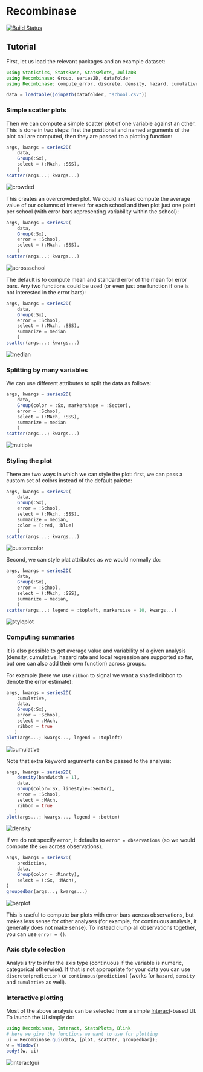 # Recombinase

[![Build Status](https://travis-ci.org/piever/Recombinase.jl.svg?branch=master)](https://travis-ci.org/piever/Recombinase.jl)

## Tutorial

First, let us load the relevant packages and an example dataset:

```julia
using Statistics, StatsBase, StatsPlots, JuliaDB
using Recombinase: Group, series2D, datafolder
using Recombinase: compute_error, discrete, density, hazard, cumulative, prediction

data = loadtable(joinpath(datafolder, "school.csv"))
```

### Simple scatter plots

Then we can compute a simple scatter plot of one variable against an other. This is done in two steps: first the positional and named arguments of the plot call are computed, then they are passed to a plotting function:

```julia
args, kwargs = series2D(
    data,
    Group(:Sx),
    select = (:MAch, :SSS),
    )
scatter(args...; kwargs...)
```
![crowded](https://user-images.githubusercontent.com/6333339/55731327-ef76e080-5a11-11e9-9270-0da5328bef42.png)

This creates an overcrowded plot. We could instead compute the average value of our columns of interest for each school and then plot just one point per school (with error bars representing variability within the school):

```julia
args, kwargs = series2D(
    data,
    Group(:Sx),
    error = :School,
    select = (:MAch, :SSS),
    )
scatter(args...; kwargs...)
```
![acrossschool](https://user-images.githubusercontent.com/6333339/55731389-0c131880-5a12-11e9-920e-1ead0d1a7d06.png)

The default is to compute mean and standard error of the mean for error bars. Any two functions could be used (or even just one function if one is not interested in the error bars):

```julia
args, kwargs = series2D(
    data,
    Group(:Sx),
    error = :School,
    select = (:MAch, :SSS),
    summarize = median
    )
scatter(args...; kwargs...)
```
![median](https://user-images.githubusercontent.com/6333339/55731479-3664d600-5a12-11e9-94ea-28ab98cb06cd.png)

### Splitting by many variables

We can use different attributes to split the data as follows:

```julia
args, kwargs = series2D(
    data,
    Group(color = :Sx, markershape = :Sector),
    error = :School,
    select = (:MAch, :SSS),
    summarize = median
    )
scatter(args...; kwargs...)
```
![multiple](https://user-images.githubusercontent.com/6333339/55732187-79737900-5a13-11e9-9c21-3f2102a95879.png)

### Styling the plot

There are two ways in which we can style the plot: first, we can pass a custom set of colors instead of the default palette:

```julia
args, kwargs = series2D(
    data,
    Group(:Sx),
    error = :School,
    select = (:MAch, :SSS),
    summarize = median,
    color = [:red, :blue]
    )
scatter(args...; kwargs...)
```
![customcolor](https://user-images.githubusercontent.com/6333339/55731756-a4110200-5a12-11e9-9f4e-1731e97cf58f.png)

Second, we can style plat attributes as we would normally do:

```julia
args, kwargs = series2D(
    data,
    Group(:Sx),
    error = :School,
    select = (:MAch, :SSS),
    summarize = median,
    )
scatter(args...; legend = :topleft, markersize = 10, kwargs...)
```
![styleplot](https://user-images.githubusercontent.com/6333339/55731961-feaa5e00-5a12-11e9-8d9d-2ba82a008811.png)

### Computing summaries

It is also possible to get average value and variability of a given analysis (density, cumulative, hazard rate and local regression are supported so far, but one can also add their own function) across groups.

For example (here we use `ribbon` to signal we want a shaded ribbon to denote the error estimate):

```julia
args, kwargs = series2D(
    cumulative,
    data,
    Group(:Sx),
    error = :School,
    select = :MAch,
    ribbon = true
   )
plot(args...; kwargs..., legend = :topleft)
```
![cumulative](https://user-images.githubusercontent.com/6333339/55733126-2c90a200-5a15-11e9-9fb0-168d247639d3.png)

Note that extra keyword arguments can be passed to the analysis:

```julia
args, kwargs = series2D(
    density(bandwidth = 1),
    data,
    Group(color=:Sx, linestyle=:Sector),
    error = :School,
    select = :MAch,
    ribbon = true
   )
plot(args...; kwargs..., legend = :bottom)
```
![density](https://user-images.githubusercontent.com/6333339/55733209-56e25f80-5a15-11e9-909b-c24da810e73e.png)

If we do not specify `error`, it defaults to `error = observations` (so we would compute the `sem` across observations).

```julia
args, kwargs = series2D(
    prediction,
    data,
    Group(color = :Minrty),
    select = (:Sx, :MAch),
)
groupedbar(args...; kwargs...)
```
![barplot](https://user-images.githubusercontent.com/6333339/55737555-4635e780-5a1d-11e9-90a1-ab8c6efd12c3.png)

This is useful to compute bar plots with error bars across observations, but makes less sense for other analyses (for example, for continuous analysis, it generally does not make sense). To instead clump all observations together, you can use `error = ()`.

### Axis style selection

Analysis try to infer the axis type (continuous if the variable is numeric, categorical otherwise). If that is not appropriate for your data you can use `discrete(prediction)` or `continuous(prediction)` (works for `hazard`, `density` and `cumulative` as well).

### Interactive plotting

Most of the above analysis can be selected from a simple [Interact](http://juliagizmos.github.io/Interact.jl/latest/)-based UI. To launch the UI simply do:

```julia
using Recombinase, Interact, StatsPlots, Blink
# here we give the functions we want to use for plotting
ui = Recombinase.gui(data, [plot, scatter, groupedbar]);
w = Window()
body!(w, ui)
```
![interactgui](https://user-images.githubusercontent.com/6333339/55816219-b3af4a00-5ae9-11e9-94f5-d3cc4e5d722d.png)

